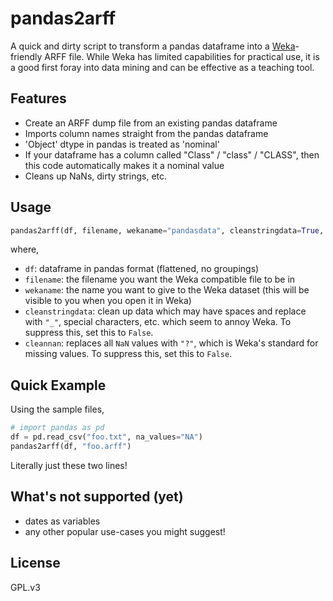 # pandas2arff

A quick and dirty script to transform a pandas dataframe into a [Weka](https://www.cs.waikato.ac.nz/ml/weka/)-friendly ARFF file. While Weka has limited capabilities for practical use, it is a good first foray into data mining and can be effective as a teaching tool.


## Features

- Create an ARFF dump file from an existing pandas dataframe
- Imports column names straight from the pandas dataframe
- 'Object' dtype in pandas is treated as 'nominal'
- If your dataframe has a column called "Class" / "class" / "CLASS", then this code automatically makes it a nominal value
- Cleans up NaNs, dirty strings, etc.

## Usage

```python
pandas2arff(df, filename, wekaname="pandasdata", cleanstringdata=True, cleannan=True)
```

where,

- `df`: dataframe in pandas format (flattened, no groupings)
- `filename`: the filename you want the Weka compatible file to be in
- `wekaname`: the name you want to give to the Weka dataset (this will be visible to you when you open it in Weka)
- `cleanstringdata`: clean up data which may have spaces and replace with `"_"`, special characters, etc. which seem to annoy Weka. To suppress this, set this to `False`.
- `cleannan`: replaces all `NaN` values with `"?"`, which is Weka's standard for missing values. To suppress this, set this to `False`.

## Quick Example

Using the sample files,

```python
# import pandas as pd
df = pd.read_csv("foo.txt", na_values="NA")
pandas2arff(df, "foo.arff")
```

Literally just these two lines!

## What's not supported (yet)

- dates as variables
- any other popular use-cases you might suggest!

## License
GPL.v3
